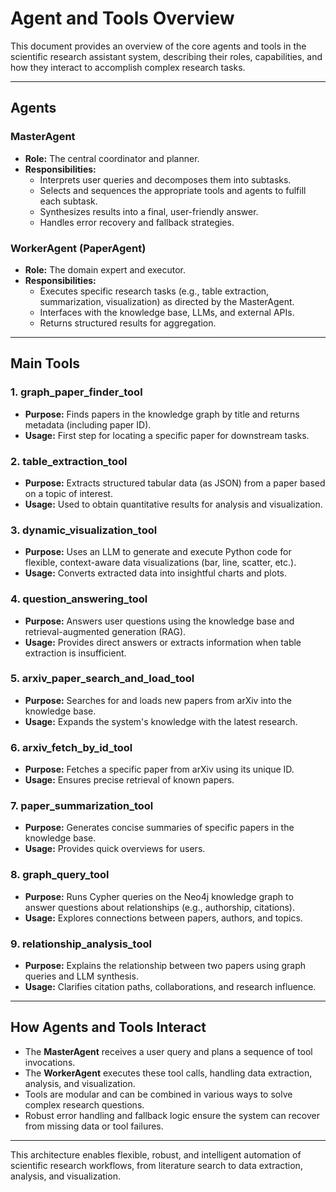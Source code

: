 # Agent and Tools Overview

This document provides an overview of the core agents and tools in the scientific research assistant system, describing their roles, capabilities, and how they interact to accomplish complex research tasks.

---

## Agents

### MasterAgent
- **Role:** The central coordinator and planner.
- **Responsibilities:**
  - Interprets user queries and decomposes them into subtasks.
  - Selects and sequences the appropriate tools and agents to fulfill each subtask.
  - Synthesizes results into a final, user-friendly answer.
  - Handles error recovery and fallback strategies.

### WorkerAgent (PaperAgent)
- **Role:** The domain expert and executor.
- **Responsibilities:**
  - Executes specific research tasks (e.g., table extraction, summarization, visualization) as directed by the MasterAgent.
  - Interfaces with the knowledge base, LLMs, and external APIs.
  - Returns structured results for aggregation.

---

## Main Tools

### 1. **graph_paper_finder_tool**
- **Purpose:** Finds papers in the knowledge graph by title and returns metadata (including paper ID).
- **Usage:** First step for locating a specific paper for downstream tasks.

### 2. **table_extraction_tool**
- **Purpose:** Extracts structured tabular data (as JSON) from a paper based on a topic of interest.
- **Usage:** Used to obtain quantitative results for analysis and visualization.

### 3. **dynamic_visualization_tool**
- **Purpose:** Uses an LLM to generate and execute Python code for flexible, context-aware data visualizations (bar, line, scatter, etc.).
- **Usage:** Converts extracted data into insightful charts and plots.

### 4. **question_answering_tool**
- **Purpose:** Answers user questions using the knowledge base and retrieval-augmented generation (RAG).
- **Usage:** Provides direct answers or extracts information when table extraction is insufficient.

### 5. **arxiv_paper_search_and_load_tool**
- **Purpose:** Searches for and loads new papers from arXiv into the knowledge base.
- **Usage:** Expands the system's knowledge with the latest research.

### 6. **arxiv_fetch_by_id_tool**
- **Purpose:** Fetches a specific paper from arXiv using its unique ID.
- **Usage:** Ensures precise retrieval of known papers.

### 7. **paper_summarization_tool**
- **Purpose:** Generates concise summaries of specific papers in the knowledge base.
- **Usage:** Provides quick overviews for users.

### 8. **graph_query_tool**
- **Purpose:** Runs Cypher queries on the Neo4j knowledge graph to answer questions about relationships (e.g., authorship, citations).
- **Usage:** Explores connections between papers, authors, and topics.

### 9. **relationship_analysis_tool**
- **Purpose:** Explains the relationship between two papers using graph queries and LLM synthesis.
- **Usage:** Clarifies citation paths, collaborations, and research influence.

---

## How Agents and Tools Interact
- The **MasterAgent** receives a user query and plans a sequence of tool invocations.
- The **WorkerAgent** executes these tool calls, handling data extraction, analysis, and visualization.
- Tools are modular and can be combined in various ways to solve complex research questions.
- Robust error handling and fallback logic ensure the system can recover from missing data or tool failures.

---

This architecture enables flexible, robust, and intelligent automation of scientific research workflows, from literature search to data extraction, analysis, and visualization. 